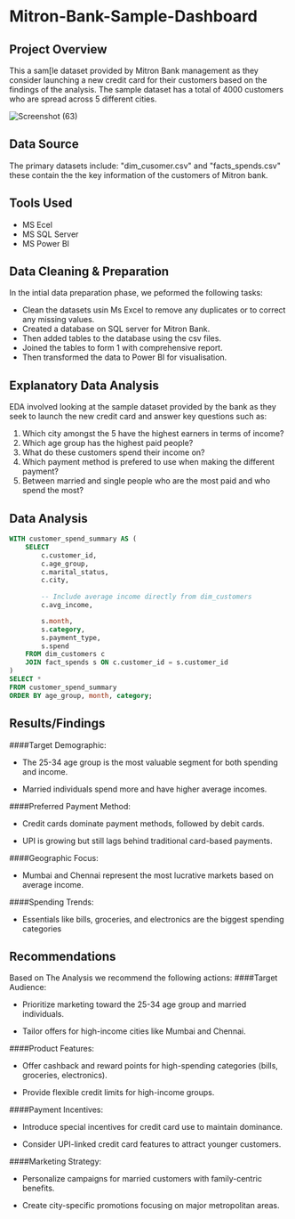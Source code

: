 # Mitron-Bank-Sample-Dashboard

## Project Overview
This a sam[le dataset provided by Mitron Bank management as they consider launching a new credit card for their customers based on the findings of the analysis. The sample dataset has a total of 4000 customers who are spread across 5 different cities.

![Screenshot (63)](https://github.com/user-attachments/assets/d0f6ba44-5944-4fb7-8e1d-277d00ad2829)

## Data Source
The primary datasets include: "dim_cusomer.csv" and "facts_spends.csv" these contain the the key information of the customers of Mitron bank.

## Tools Used
- MS Ecel
- MS SQL Server
- MS Power BI

## Data Cleaning & Preparation
In the intial data preparation phase, we peformed the following tasks:

- Clean the datasets usin Ms Excel to remove any duplicates or to correct any missing values.
- Created a database on SQL server for Mitron Bank.
- Then added tables to the database using the csv files.
- Joined the tables to form 1 with comprehensive report.
- Then transformed the data to Power BI for visualisation.

## Explanatory Data Analysis
EDA involved looking at the sample dataset provided by the bank as they seek to launch the new credit card and answer key questions such as:
1. Which city amongst the 5 have the highest earners in terms of income?
2. Which age group has the highest paid people?
3. What do these customers spend their income on?
4. Which payment method is prefered to use when making the different payment?
5. Between married and single people who are the most paid and who spend the most?

## Data Analysis

``` sql
WITH customer_spend_summary AS (
    SELECT 
        c.customer_id,
        c.age_group,
        c.marital_status,
        c.city,
        
        -- Include average income directly from dim_customers
        c.avg_income,

        s.month,
        s.category,
        s.payment_type,
        s.spend
    FROM dim_customers c
    JOIN fact_spends s ON c.customer_id = s.customer_id
)
SELECT * 
FROM customer_spend_summary
ORDER BY age_group, month, category;
```

## Results/Findings

####Target Demographic:

- The 25-34 age group is the most valuable segment for both spending and income.

- Married individuals spend more and have higher average incomes.

####Preferred Payment Method:

- Credit cards dominate payment methods, followed by debit cards.

- UPI is growing but still lags behind traditional card-based payments.

####Geographic Focus:

- Mumbai and Chennai represent the most lucrative markets based on average income.

####Spending Trends:

- Essentials like bills, groceries, and electronics are the biggest spending categories

## Recommendations
Based on The Analysis we recommend the following actions:
####Target Audience:

- Prioritize marketing toward the 25-34 age group and married individuals.

- Tailor offers for high-income cities like Mumbai and Chennai.

####Product Features:

- Offer cashback and reward points for high-spending categories (bills, groceries, electronics).

- Provide flexible credit limits for high-income groups.

 ####Payment Incentives:

- Introduce special incentives for credit card use to maintain dominance.

- Consider UPI-linked credit card features to attract younger customers.

####Marketing Strategy:

- Personalize campaigns for married customers with family-centric benefits.

- Create city-specific promotions focusing on major metropolitan areas.


